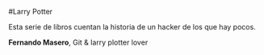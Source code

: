 #Larry Potter

Esta serie de libros cuentan la historia de un hacker de los que hay pocos.


**Fernando Masero**, Git & larry plotter lover

